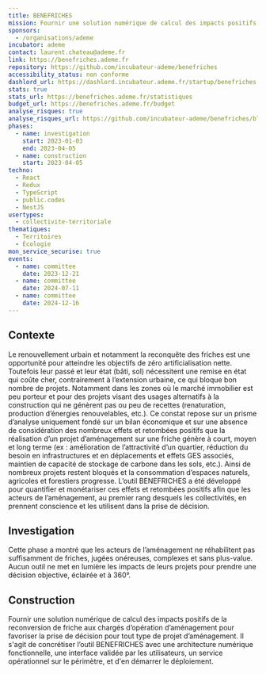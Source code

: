 ```yaml
---
title: BENEFRICHES
mission: Fournir une solution numérique de calcul des impacts positifs de la reconversion de friches aux chargés d’opération d’aménagement pour favoriser la prise de décision (pour tout type de projet d’aménagement) et augmenter le nombre de reconversions
sponsors:
  - /organisations/ademe
incubator: ademe
contact: laurent.chateau@ademe.fr
link: https://benefriches.ademe.fr
repository: https://github.com/incubateur-ademe/benefriches
accessibility_status: non conforme
dashlord_url: https://dashlord.incubateur.ademe.fr/startup/benefriches
stats: true
stats_url: https://benefriches.ademe.fr/statistiques
budget_url: https://benefriches.ademe.fr/budget
analyse_risques: true
analyse_risques_url: https://github.com/incubateur-ademe/benefriches/blob/main/SECURITY.md
phases:
  - name: investigation
    start: 2023-01-03
    end: 2023-04-05
  - name: construction
    start: 2023-04-05
techno:
  - React
  - Redux
  - TypeScript
  - public.codes
  - NestJS
usertypes:
  - collectivite-territoriale
thematiques:
  - Territoires
  - Écologie
mon_service_securise: true
events:
  - name: committee
    date: 2023-12-21
  - name: committee
    date: 2024-07-11
  - name: committee
    date: 2024-12-16
---
```

## Contexte
Le renouvellement urbain et notamment la reconquête des friches est une opportunité pour atteindre les objectifs de zéro artificialisation nette.
Toutefois leur passé et leur état (bâti, sol) nécessitent une remise en état qui coûte cher, contrairement à l’extension urbaine, ce qui bloque bon nombre de projets. Notamment dans les zones où le marché immobilier est peu porteur et pour des projets visant des usages alternatifs à la construction qui ne génèrent pas ou peu de recettes (renaturation, production d’énergies renouvelables, etc.).
Ce constat repose sur un prisme d’analyse uniquement fondé sur un bilan économique et sur une absence de considération des nombreux effets et retombées positifs que la réalisation d’un projet d’aménagement sur une friche génère à court, moyen et long terme (ex : amélioration de l’attractivité d’un quartier, réduction du besoin en infrastructures et en déplacements et effets GES associés, maintien de capacité de stockage de carbone dans les sols, etc.).
Ainsi de nombreux projets restent bloqués et la consommation d’espaces naturels, agricoles et forestiers progresse.
L’outil BENEFRICHES a été développé pour quantifier et monétariser ces effets et retombées positifs afin que les acteurs de l’aménagement, au premier rang desquels les collectivités, en prennent conscience et les utilisent dans la prise de décision.

## Investigation
Cette phase a montré que les acteurs de l’aménagement ne réhabilitent pas suffisamment de friches, jugées onéreuses, complexes et sans plus-value.
Aucun outil ne met en lumière les impacts de leurs projets pour prendre une décision objective, éclairée et à 360°.


## Construction
Fournir une solution numérique de calcul des impacts positifs de la reconversion de friche aux chargés d’opération d’aménagement
pour favoriser la prise de décision pour tout type de projet d’aménagement.
Il s'agit de concrétiser l’outil BENEFRICHES avec  une architecture numérique fonctionnelle, une interface validée par les utilisateurs, un service opérationnel sur le périmètre, et d'en démarrer le déploiement.